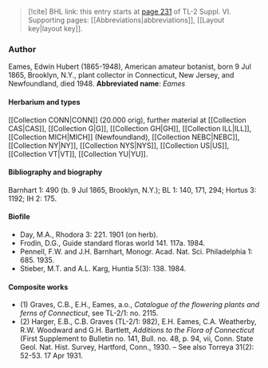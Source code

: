 > [!cite] BHL link: this entry starts at [page 231](https://www.biodiversitylibrary.org/page/33260219) of TL-2 Suppl. VI.
> Supporting pages: [[Abbreviations|abbreviations]], [[Layout key|layout key]].

### Author

Eames, Edwin Hubert (1865-1948), American amateur botanist, born 9 Jul 1865, Brooklyn, N.Y., plant collector in Connecticut, New Jersey, and Newfoundland, died 1948. 
**Abbreviated name**: *Eames*

#### Herbarium and types

[[Collection CONN|CONN]] (20.000 orig), further material at [[Collection CAS|CAS]], [[Collection G|G]], [[Collection GH|GH]], [[Collection ILL|ILL]], [[Collection MICH|MICH]] (Newfoundland), [[Collection NEBC|NEBC]], [[Collection NY|NY]], [[Collection NYS|NYS]], [[Collection US|US]], [[Collection VT|VT]], [[Collection YU|YU]].

#### Bibliography and biography

Barnhart 1: 490 (b. 9 Jul 1865, Brooklyn, N.Y.); BL 1: 140, 171, 294; Hortus 3: 1192; IH 2: 175.

#### Biofile

- Day, M.A., Rhodora 3: 221. 1901 (on herb).
- Frodin, D.G., Guide standard floras world 141. 117a. 1984.
- Pennell, F.W. and J.H. Barnhart, Monogr. Acad. Nat. Sci. Philadelphia 1: 685. 1935.
- Stieber, M.T. and A.L. Karg, Huntia 5(3): 138. 1984.

#### Composite works

- (1) Graves, C.B., E.H., Eames, a.o., *Catalogue of the flowering plants and ferns of Connecticut*, see TL-2/1: no. 2115.
- (2) Harger, E.B., C.B. Graves (TL-2/1: 982), E.H. Eames, C.A. Weatherby, R.W. Woodward and G.H. Bartlett, *Additions to the Flora of Connecticut* (First Supplement to Bulletin no. 141, Bull. no. 48, p. 94, vii, Conn. State Geol. Nat. Hist. Survey, Hartford, Conn., 1930. – See also Torreya 31(2): 52-53. 17 Apr 1931.


